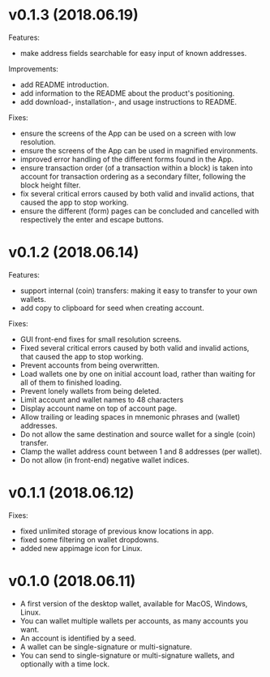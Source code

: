 # v0.1.3 (2018.06.19)

Features:

- make address fields searchable for easy input of known addresses.

Improvements:

- add README introduction.
- add information to the README about the product's positioning.
- add download-, installation-, and usage instructions to README.

Fixes:

- ensure the screens of the App can be used on a screen with low resolution.
- ensure the screens of the App can be used in magnified environments.
- improved error handling of the different forms found in the App.
- ensure transaction order (of a transaction within a block) is taken
  into account for transaction ordering as a secondary filter, following the block height filter.
- fix several critical errors caused by both valid and invalid actions, that caused the app to stop working.
- ensure the different (form) pages can be concluded and cancelled with respectively the enter and escape buttons.

# v0.1.2 (2018.06.14)

Features:

- support internal (coin) transfers: making it easy to transfer to your own wallets.
- add copy to clipboard for seed when creating account.

Fixes:

- GUI front-end fixes for small resolution screens.
- Fixed several critical errors caused by both valid and invalid actions, that caused the app to stop working.
- Prevent accounts from being overwritten.
- Load wallets one by one on initial account load, rather than waiting for all of them to finished loading.
- Prevent lonely wallets from being deleted.
- Limit account and wallet names to 48 characters 
- Display account name on top of account page.
- Allow trailing or leading spaces in mnemonic phrases and (wallet) addresses.
- Do not allow the same destination and source wallet for a single (coin) transfer.
- Clamp the wallet address count between 1 and 8 addresses (per wallet).
- Do not allow (in front-end) negative wallet indices.

# v0.1.1 (2018.06.12)

Fixes:

- fixed unlimited storage of previous know locations in app.
- fixed some filtering on wallet dropdowns.
- added new appimage icon for Linux.

# v0.1.0 (2018.06.11)

- A first version of the desktop wallet, available for MacOS, Windows, Linux.
- You can wallet multiple wallets per accounts, as many accounts you want.
- An account is identified by a seed.
- A wallet can be single-signature or multi-signature.
- You can send to single-signature or multi-signature wallets, and optionally with a time lock.
